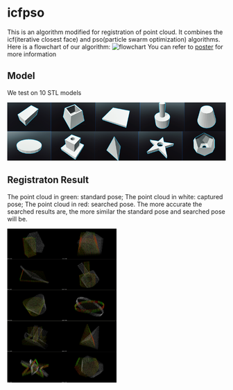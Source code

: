 # icfpso
This is an algorithm modified for registration of point cloud.
It combines the icf(iterative closest face) and pso(particle swarm optimization) algorithms. 
Here is a flowchart of our algorithm:
![flowchart]()
You can refer to [poster](https://github.com/Acmece/icfpso/blob/master/poster.pdf) for more information



## Model
We test on 10 STL models
<div style="align: center">
<img src="https://github.com/Acmece/icfpso/blob/master/stlmodel.png" />
</div>




## Registraton Result
The point cloud in green: standard pose; The point cloud in white: captured pose; The point cloud in red: searched pose.
The more accurate the searched results are, the more similar the standard pose and searched pose will be.
<div style="align: center">
<img src="https://github.com/Acmece/icfpso/blob/master/registration.png" width="50%" height="50%" />
</div>
